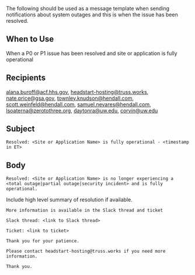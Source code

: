 The following should be used as a message template when sending notifications about system outages and this is when the issue has been resolved.

## When to Use
When a P0 or P1 issue has been resolved and site or application is fully operational

## Recipients
alana.buroff@acf.hhs.gov, headstart-hosting@truss.works, nate.price@gsa.gov, townley.knudson@hendall.com, scott.weinfeld@hendall.com, samuel.nevares@hendall.com, lsoaterna@zerotothree.org, daytonra@uw.edu, corvin@uw.edu

## Subject
`Resolved: <Site or Application Name> is fully operational - <timestamp in ET>`

## Body
  `Resolved: <Site or Application Name> is no longer experiencing a <total outage|partial outage|security incident> and is fully operational.`
  
  Include high level summary of resolution if available.
  
  `More information is available in the Slack thread and ticket`
  
  `Slack thread: <link to Slack thread>`
  
  `Ticket: <link to ticket>`
  
  ```
  Thank you for your patience.
  
  Please contact headstart-hosting@truss.works if you need more information.
  
  Thank you.
  ```
